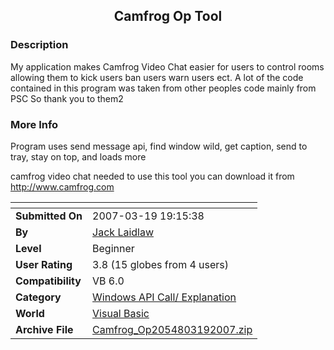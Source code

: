 ﻿<div align="center">

## Camfrog Op Tool


</div>

### Description

My application makes Camfrog Video Chat easier for users to control rooms allowing them to kick users ban users warn users ect. A lot of the code contained in this program was taken from other peoples code mainly from PSC So thank you to them2
 
### More Info
 
Program uses send message api, find window wild, get caption, send to tray, stay on top, and loads more

camfrog video chat needed to use this tool you can download it from http://www.camfrog.com


<span>             |<span>
---                |---
**Submitted On**   |2007-03-19 19:15:38
**By**             |[Jack Laidlaw](https://github.com/Planet-Source-Code/PSCIndex/blob/master/ByAuthor/jack-laidlaw.md)
**Level**          |Beginner
**User Rating**    |3.8 (15 globes from 4 users)
**Compatibility**  |VB 6\.0
**Category**       |[Windows API Call/ Explanation](https://github.com/Planet-Source-Code/PSCIndex/blob/master/ByCategory/windows-api-call-explanation__1-39.md)
**World**          |[Visual Basic](https://github.com/Planet-Source-Code/PSCIndex/blob/master/ByWorld/visual-basic.md)
**Archive File**   |[Camfrog\_Op2054803192007\.zip](https://github.com/Planet-Source-Code/jack-laidlaw-camfrog-op-tool__1-68171/archive/master.zip)








